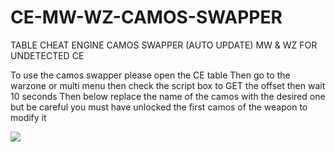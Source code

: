 # CE-MW-WZ-CAMOS-SWAPPER

TABLE CHEAT ENGINE CAMOS SWAPPER (AUTO UPDATE) MW & WZ FOR UNDETECTED CE

To use the camos swapper please open the CE table
Then go to the warzone or multi menu then check the script box to GET the offset then wait 10 seconds
Then below replace the name of the camos with the desired one but be careful you must have unlocked the first camos of the weapon to modify it

<img src="https://i.imgur.com/t5hjBaH.png">
